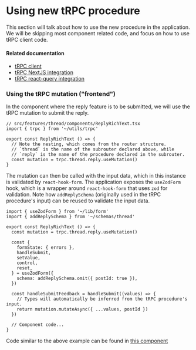 # Using new tRPC procedure

This section will talk about how to use the new procedure in the application. We will be skipping most component related code, and focus on how to use tRPC client code.

#### Related documentation

- [tRPC client](https://trpc.io/docs/client/introduction)
- [tRPC NextJS integration](https://trpc.io/docs/nextjs/introduction)
- [tRPC react-query integration](https://trpc.io/docs/reactjs/introduction)

### Using the tRPC mutation ("frontend")

In the component where the reply feature is to be submitted, we will use the tRPC mutation to submit the reply.

```tsx
// src/features/thread/components/ReplyRichText.tsx
import { trpc } from '~/utils/trpc'

export const ReplyRichText () => {
  // Note the nesting, which comes from the router structure.
  // `thread` is the name of the subrouter declared above, while
  // `reply` is the name of the procedure declared in the subrouter.
  const mutation = trpc.thread.reply.useMutation()
}
```

The mutation can then be called with the input data, which in this instance is validated by `react-hook-form`.
The application exposes the `useZodForm` hook, which is a wrapper around `react-hook-form` that uses `zod` for validation.
Note how `addReplySchema` (originally used in the tRPC procedure's input) can be reused to validate the input data.

```tsx
import { useZodForm } from '~/lib/form'
import { addReplySchema } from '~/schemas/thread'

export const ReplyRichText () => {
  const mutation = trpc.thread.reply.useMutation()

  const {
    formState: { errors },
    handleSubmit,
    setValue,
    control,
    reset,
  } = useZodForm({
    schema: addReplySchema.omit({ postId: true }),
  })

  const handleSubmitFeedback = handleSubmit((values) => {
    // Types will automatically be inferred from the tRPC procedure's input.
    return mutation.mutateAsync({ ...values, postId })
  })

  // Component code...
}
```

Code similar to the above example can be found in [this component](https://github.com/opengovsg/starter-kit/blob/develop/src/features/feedback/components/FeedbackCommentRichText.tsx)
